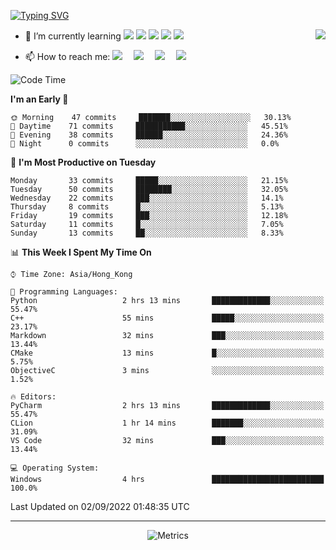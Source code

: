 [![Typing SVG](https://readme-typing-svg.herokuapp.com?font=Fira+Code&size=25&duration=3000&pause=700&color=1D27F7&width=435&lines=I'm+InariInDream+%F0%9F%91%8B;Invictus+maneo;Be+awesome)](https://git.io/typing-svg)

<a href="#">
  <img align="right" src="https://github-readme-stats.vercel.app/api?username=InariInDream&count_private=true&show_icons=true&bg_color=15,f2f7fd,E0EAFC" />
</a>


- 🌱 I’m currently learning ![](https://img.shields.io/badge/-MySQL-4479A1?style=flat-square&logo=MySQL&logoColor=fff)
![](https://img.shields.io/badge/-Docker-2496ED?style=flat-square&logo=Docker&logoColor=fff)
![](https://img.shields.io/badge/-Linux-000000?style=flat-square&logo=Linux&logoColor=fff)
![](https://img.shields.io/badge/-Java-8279A1?style=flat-square&logo=Java&logoColor=fff)
![](https://img.shields.io/badge/-Go-12B9A1?style=flat-square&logo=Go&logoColor=fff)

- 📫 How to reach me: <a href="https://inariindream.github.io/"><img src="https://img.shields.io/badge/MyBlog-博客-blue"></a>&emsp;
<a href="https://twitter.com/inariindream/"><img src="https://img.shields.io/badge/twitter-%E6%8E%A8%E7%89%B9-blue"></a>&emsp;
<a href="https://codeforces.com/profile/InariInDream"><img src="https://img.shields.io/badge/Codeforces-个人资料-c32136"></a>&emsp;
<a href="https://steamcommunity.com/profiles/76561198813007792/"><img src="https://img.shields.io/badge/Steam-个人资料-003472"></a>&emsp;


<!--START_SECTION:waka-->
![Code Time](http://img.shields.io/badge/Code%20Time-4%20hrs-blue)

**I'm an Early 🐤** 

```text
🌞 Morning    47 commits     ███████░░░░░░░░░░░░░░░░░░   30.13% 
🌆 Daytime    71 commits     ███████████░░░░░░░░░░░░░░   45.51% 
🌃 Evening    38 commits     ██████░░░░░░░░░░░░░░░░░░░   24.36% 
🌙 Night      0 commits      ░░░░░░░░░░░░░░░░░░░░░░░░░   0.0%

```
📅 **I'm Most Productive on Tuesday** 

```text
Monday       33 commits     █████░░░░░░░░░░░░░░░░░░░░   21.15% 
Tuesday      50 commits     ████████░░░░░░░░░░░░░░░░░   32.05% 
Wednesday    22 commits     ███░░░░░░░░░░░░░░░░░░░░░░   14.1% 
Thursday     8 commits      █░░░░░░░░░░░░░░░░░░░░░░░░   5.13% 
Friday       19 commits     ███░░░░░░░░░░░░░░░░░░░░░░   12.18% 
Saturday     11 commits     █░░░░░░░░░░░░░░░░░░░░░░░░   7.05% 
Sunday       13 commits     ██░░░░░░░░░░░░░░░░░░░░░░░   8.33%

```


📊 **This Week I Spent My Time On** 

```text
⌚︎ Time Zone: Asia/Hong_Kong

💬 Programming Languages: 
Python                   2 hrs 13 mins       █████████████░░░░░░░░░░░░   55.47% 
C++                      55 mins             █████░░░░░░░░░░░░░░░░░░░░   23.17% 
Markdown                 32 mins             ███░░░░░░░░░░░░░░░░░░░░░░   13.44% 
CMake                    13 mins             █░░░░░░░░░░░░░░░░░░░░░░░░   5.75% 
ObjectiveC               3 mins              ░░░░░░░░░░░░░░░░░░░░░░░░░   1.52%

🔥 Editors: 
PyCharm                  2 hrs 13 mins       █████████████░░░░░░░░░░░░   55.47% 
CLion                    1 hr 14 mins        ███████░░░░░░░░░░░░░░░░░░   31.09% 
VS Code                  32 mins             ███░░░░░░░░░░░░░░░░░░░░░░   13.44%

💻 Operating System: 
Windows                  4 hrs               █████████████████████████   100.0%

```


 Last Updated on 02/09/2022 01:48:35 UTC
<!--END_SECTION:waka-->


---

<div align="center">

![Metrics](https://metrics.lecoq.io/InariInDream?template=classic&base.header=0&base.metadata=0&isocalendar=1&languages=1&base=header%2C%20activity%2C%20community%2C%20repositories%2C%20metadata&base.indepth=false&base.hireable=false&isocalendar=false&isocalendar.duration=full-year&languages=false&languages.skipped=inariindream.github.io&languages.limit=8&languages.threshold=0%25&languages.other=false&languages.colors=github&languages.sections=most-used&languages.indepth=false&languages.analysis.timeout=15&languages.categories=markup%2C%20programming&languages.recent.categories=markup%2C%20programming&languages.recent.load=300&languages.recent.days=14&config.timezone=Asia%2FHong_Kong)



</div>












<!--
**InariInDream/InariInDream** is a ✨ _special_ ✨ repository because its `README.md` (this file) appears on your GitHub profile.

Here are some ideas to get you started:

- 🔭 I’m currently working on ...
- 🌱 I’m currently learning ...
- 👯 I’m looking to collaborate on ...
- 🤔 I’m looking for help with ...
- 💬 Ask me about ...
- 📫 How to reach me: ...
- 😄 Pronouns: ...
- ⚡ Fun fact: ...
-->
